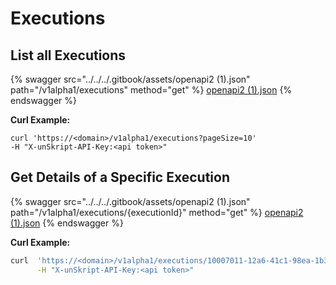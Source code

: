 # Executions

## List all Executions

{% swagger src="../../../.gitbook/assets/openapi2 (1).json" path="/v1alpha1/executions" method="get" %}
[openapi2 (1).json](<../../../.gitbook/assets/openapi2 (1).json>)
{% endswagger %}

**Curl Example:**

`curl 'https://<domain>/v1alpha1/executions?pageSize=10'`\
`-H "X-unSkript-API-Key:<api token>"`

## Get Details of a Specific Execution

{% swagger src="../../../.gitbook/assets/openapi2 (1).json" path="/v1alpha1/executions/{executionId}" method="get" %}
[openapi2 (1).json](<../../../.gitbook/assets/openapi2 (1).json>)
{% endswagger %}

**Curl Example:**

```bash
curl  'https://<domain>/v1alpha1/executions/10007011-12a6-41c1-98ea-1b3ced62604e' \
      -H "X-unSkript-API-Key:<api token>"
      
```

